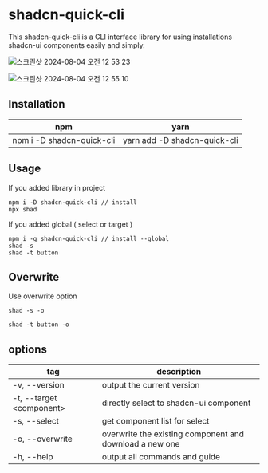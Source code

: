 # shadcn-quick-cli

This shadcn-quick-cli is a CLI interface library for using installations shadcn-ui components easily and simply.

![스크린샷 2024-08-04 오전 12 53 23](https://github.com/user-attachments/assets/be746bb1-d40a-4a8c-8304-5e678bf0aa65)

![스크린샷 2024-08-04 오전 12 55 10](https://github.com/user-attachments/assets/f6f4a3e8-658c-471c-b24b-63461493babc)

## Installation

| npm                       | yarn                         |
| ------------------------- | ---------------------------- |
| npm i -D shadcn-quick-cli | yarn add -D shadcn-quick-cli |

## Usage

If you added library in project

```
npm i -D shadcn-quick-cli // install
npx shad
```

If you added global ( select or target )

```
npm i -g shadcn-quick-cli // install --global
shad -s
shad -t button
```

## Overwrite

Use overwrite option

```
shad -s -o
```

```
shad -t button -o
```


## options

|tag                         |description                                            |
|----------------------------|-------------------------------------------------------|
|-v, --version               |output the current version                             |
|-t, --target \<component\>  |directly select to shadcn-ui component                 |
|-s, --select                |get component list for select                          |
|-o, --overwrite             |overwrite the existing component and download a new one|
|-h, --help                  |output all commands and guide                          |
